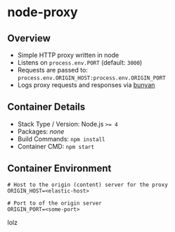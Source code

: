 # node-proxy

## Overview

- Simple HTTP proxy written in node
- Listens on `process.env.PORT` (default: `3000`)
- Requests are passed to: `process.env.ORIGIN_HOST:process.env.ORIGIN_PORT`
- Logs proxy requests and responses via [bunyan](https://github.com/trentm/node-bunyan)

## Container Details

- Stack Type / Version: Node.js `>= 4`
- Packages: *none*
- Build Commands: `npm install`
- Container CMD: `npm start`

## Container Environment
```
# Host to the origin (content) server for the proxy
ORIGIN_HOST=<elastic-host>

# Port to of the origin server
ORIGIN_PORT=<some-port>
```
lolz
